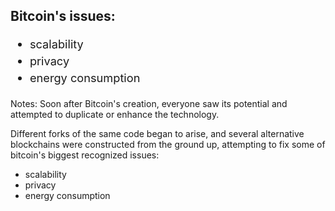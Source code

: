 ## Bitcoin's issues:

<ul style="line-height: 1.5; font-size: 1.3em">
    <li>scalability</li>
    <li class="fragment">privacy</li>
    <li class="fragment">energy consumption</li>
</ul>

Notes:
Soon after Bitcoin's creation, everyone saw its potential and attempted to duplicate or enhance the technology.

Different forks of the same code began to arise, and several alternative blockchains were constructed from the ground up, attempting to fix some of bitcoin's biggest recognized issues:  
- scalability  
- privacy  
- energy consumption